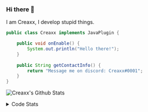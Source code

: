 ### Hi there 👋

I am Creaxx, I develop stupid things. 

```java
public class Creaxx implements JavaPlugin {

    public void onEnable() {
        System.out.println("Hello there!");
    }
    
    public String getContactInfo() {
        return "Message me on discord: Creaxx#0001";
    }
}
```

![Creaxx's Github Stats](https://github-readme-stats.vercel.app/api?username=CreaxxOG&show_icons=true&theme=dark)

<details>
  <summary>Code Stats</summary>

<!--START_SECTION:waka-->
 
![Lines of code](https://img.shields.io/badge/From%20Hello%20World%20I%27ve%20Written-89565%20lines%20of%20code-blue)

**🐱 My Github Data** 

> 🏆 102 Contributions in the Year 2021
 > 
> 📦 325.8 kB Used in Github's Storage 
 > 
> 🚫 Not Opted to Hire
 > 
> 📜 1 Public Repository 
 > 
> 🔑 4 Private Repositories  
 > 
**I'm a Night 🦉** 

```text
🌞 Morning    3 commits      ░░░░░░░░░░░░░░░░░░░░░░░░░   3.23% 
🌆 Daytime    42 commits     ███████████░░░░░░░░░░░░░░   45.16% 
🌃 Evening    42 commits     ███████████░░░░░░░░░░░░░░   45.16% 
🌙 Night      6 commits      █░░░░░░░░░░░░░░░░░░░░░░░░   6.45%

```
📅 **I'm Most Productive on Wednesday** 

```text
Monday       7 commits      ██░░░░░░░░░░░░░░░░░░░░░░░   7.53% 
Tuesday      10 commits     ██░░░░░░░░░░░░░░░░░░░░░░░   10.75% 
Wednesday    19 commits     █████░░░░░░░░░░░░░░░░░░░░   20.43% 
Thursday     18 commits     ████░░░░░░░░░░░░░░░░░░░░░   19.35% 
Friday       18 commits     ████░░░░░░░░░░░░░░░░░░░░░   19.35% 
Saturday     18 commits     ████░░░░░░░░░░░░░░░░░░░░░   19.35% 
Sunday       3 commits      ░░░░░░░░░░░░░░░░░░░░░░░░░   3.23%

```


📊 **This Week I Spent My Time On** 

```text
💬 Programming Languages: 
No Activity Tracked This Week

🔥 Editors: 
No Activity Tracked This Week

```

**I Mostly Code in Java** 

```text
Java                     5 repos             ████████████████████░░░░░   83.33% 
EJS                      1 repo              ████░░░░░░░░░░░░░░░░░░░░░   16.67%

```



 Last Updated on 11/09/2021
<!--END_SECTION:waka-->
</details>
